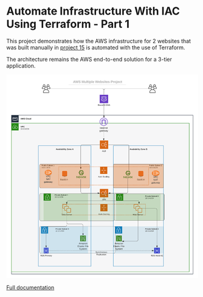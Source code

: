# Automate Infrastructure With IAC Using Terraform - Part 1

This project demonstrates how the AWS infrastructure for 2 websites that was built manually in [project 15](https://github.com/enyioman/project15) is automated with the use of Terraform.

The architecture remains the AWS end-to-end solution for a 3-tier application.

![Architecture](./media/archy.png)


[Full documentation](https://github.com/enyioman/project16/blob/main/project16.md)